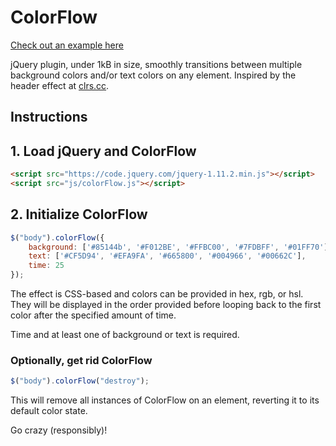 # ColorFlow

[Check out an example here](https://henrygd.me/colorflow)

jQuery plugin, under 1kB in size, smoothly transitions between multiple background colors and/or text colors on any element. Inspired by the header effect at [clrs.cc](http://clrs.cc/).

## Instructions

## 1. Load jQuery and ColorFlow

```html
<script src="https://code.jquery.com/jquery-1.11.2.min.js"></script>
<script src="js/colorFlow.js"></script>
```

## 2. Initialize ColorFlow

```javascript
$("body").colorFlow({
    background: ['#85144b', '#F012BE', '#FFBC00', '#7FDBFF', '#01FF70'],
    text: ['#CF5D94', '#EFA9FA', '#665800', '#004966', '#00662C'],
    time: 25
});
```
The effect is CSS-based and colors can be provided in hex, rgb, or hsl. They will be displayed in the order provided before looping back to the first color after the specified amount of time.

Time and at least one of background or text is required.

### Optionally, get rid ColorFlow

```javascript
$("body").colorFlow("destroy");
```
This will remove all instances of ColorFlow on an element, reverting it to its default color state.

Go crazy (responsibly)!